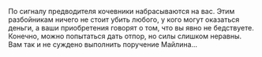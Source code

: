 По сигналу предводителя кочевники набрасываются на вас. Этим разбойникам ничего не стоит убить любого, у кого могут оказаться деньги, а ваши приобретения говорят о том, что вы явно не бедствуете. Конечно, можно попытаться дать отпор, но силы слишком неравны. Вам так и не суждено выполнить поручение Майлина...

